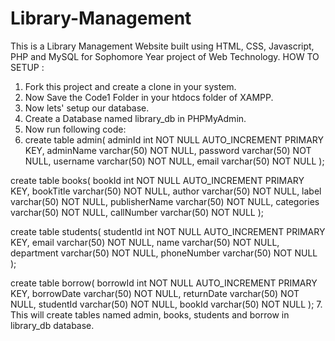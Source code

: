 # Library-Management
This is a Library Management Website built using HTML, CSS, Javascript, PHP and MySQL for Sophomore Year project of Web Technology.
HOW TO SETUP :
1. Fork this project and create a clone in your system.
2. Now Save the Code1 Folder in your htdocs folder of XAMPP.
3. Now lets' setup our database.
4. Create a Database named library_db in PHPMyAdmin.
5. Now run following code:
6.  create table admin(
    adminId int NOT NULL AUTO_INCREMENT PRIMARY KEY,
    adminName varchar(50) NOT NULL,
    password varchar(50) NOT NULL,
    username varchar(50) NOT NULL,
    email varchar(50) NOT NULL
    );
    
create table books(
    bookId int NOT NULL AUTO_INCREMENT PRIMARY KEY,
    bookTitle varchar(50) NOT NULL,
    author varchar(50) NOT NULL,
    label varchar(50) NOT NULL,
    publisherName varchar(50) NOT NULL,
    categories varchar(50) NOT NULL,
    callNumber varchar(50) NOT NULL
    );
    
create table students(
    studentId int NOT NULL AUTO_INCREMENT PRIMARY KEY,
    email varchar(50) NOT NULL,
    name varchar(50) NOT NULL,
    department varchar(50) NOT NULL,
    phoneNumber varchar(50) NOT NULL
    );  
    
create table borrow(
    borrowId int NOT NULL AUTO_INCREMENT PRIMARY KEY,
    borrowDate varchar(50) NOT NULL,
    returnDate varchar(50) NOT NULL,
    studentId varchar(50) NOT NULL,
    bookId varchar(50) NOT NULL
    );
7. This will create tables named admin, books, students and borrow in library_db database.
